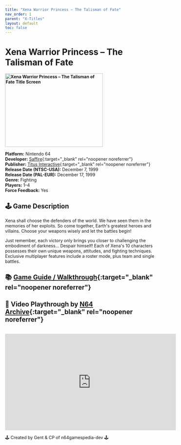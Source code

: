 ```yaml
---
title: "Xena Warrior Princess – The Talisman of Fate"
nav_order: 1
parent: "X-Titles"
layout: default
toc: false
---
```


# Xena Warrior Princess – The Talisman of Fate

<b>
<img src="https://images.launchbox-app.com//47a88bfc-9f72-41f9-8db3-2c9b89c9648c.jpg" alt="Xena Warrior Princess – The Talisman of Fate Title Screen" width="320" height="240" />
</b>

**Platform:** Nintendo 64  
**Developer:** [Saffire](https://en.wikipedia.org/wiki/Saffire_(company)){:target="_blank" rel="noopener noreferrer"}  
**Publisher:** [Titus Interactive](https://en.wikipedia.org/wiki/Titus_Interactive){:target="_blank" rel="noopener noreferrer"}  
**Release Date (NTSC-USA):** December 7, 1999  
**Release Date (PAL-EUR):** December 17, 1999  
**Genre:** Fighting  
**Players:** 1–4  
**Force Feedback:** Yes

## 🕹️ Game Description  
Xena shall choose the defenders of the world. We have seen them in the memories of her exploits. So come together, Earth's greatest heroes and villains. Choose your weapons wisely and let the battles begin!

Just remember, each victory only brings you closer to challenging the embodiment of darkness… Despair himself! Each of Xena's 10 characters possesses their own unique weapons, attitudes, and fighting techniques. Exclusive multiplayer features include a roster mode, plus team and single battles.

## 📚 [Game Guide / Walkthrough](https://gamefaqs.gamespot.com/n64/199364-xena-warrior-princess-the-talisman-of-fate/faqs/44158){:target="_blank" rel="noopener noreferrer"}

## 🎥 Video Playthrough by [N64 Archive](https://www.youtube.com/channel/UC1fUDTXUTKjpk_j7leAhAyw){:target="_blank" rel="noopener noreferrer"}  
<br />
<iframe width="560" height="315" src="https://www.youtube.com/embed/FryrYCShkck" title="Xena Warrior Princess – The Talisman of Fate Playthrough" frameborder="0" allowfullscreen></iframe>

🕹️ Created by Gent & CP of n64gamespedia-dev 🕹️

<!-- Vault Format: n64gamespedia-dev -->
<!-- Protocol Source: _vault-specs/format-protocol.md -->
